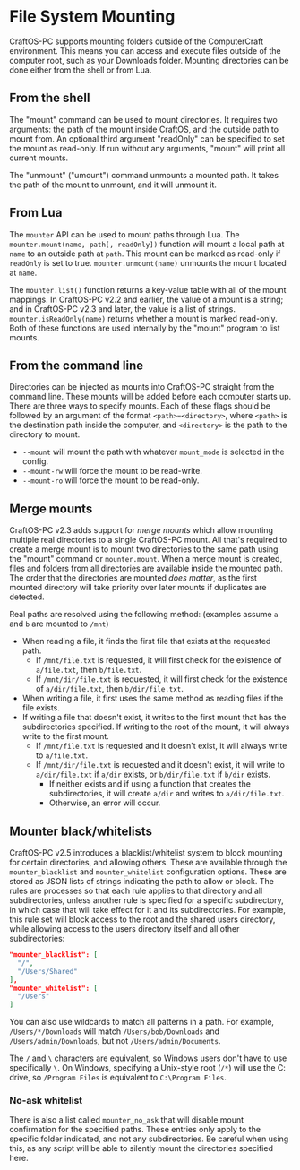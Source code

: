 # File System Mounting
CraftOS-PC supports mounting folders outside of the ComputerCraft environment. This means you can access and execute files outside of the computer root, such as your Downloads folder. Mounting directories can be done either from the shell or from Lua.

## From the shell
The "mount" command can be used to mount directories. It requires two arguments: the path of the mount inside CraftOS, and the outside path to mount from. An optional third argument "readOnly" can be specified to set the mount as read-only. If run without any arguments, "mount" will print all current mounts.

The "unmount" ("umount") command unmounts a mounted path. It takes the path of the mount to unmount, and it will unmount it.

## From Lua
The `mounter` API can be used to mount paths through Lua. The `mounter.mount(name, path[, readOnly])` function will mount a local path at `name` to an outside path at `path`. This mount can be marked as read-only if `readOnly` is set to true. `mounter.unmount(name)` unmounts the mount located at `name`.

The `mounter.list()` function returns a key-value table with all of the mount mappings. In CraftOS-PC v2.2 and earlier, the value of a mount is a string; and in CraftOS-PC v2.3 and later, the value is a list of strings. `mounter.isReadOnly(name)` returns whether a mount is marked read-only. Both of these functions are used internally by the "mount" program to list mounts.

## From the command line
Directories can be injected as mounts into CraftOS-PC straight from the command line. These mounts will be added before each computer starts up. There are three ways to specify mounts. Each of these flags should be followed by an argument of the format `<path>=<directory>`, where `<path>` is the destination path inside the computer, and `<directory>` is the path to the directory to mount.
* `--mount` will mount the path with whatever `mount_mode` is selected in the config.
* `--mount-rw` will force the mount to be read-write.
* `--mount-ro` will force the mount to be read-only.

## Merge mounts
CraftOS-PC v2.3 adds support for *merge mounts* which allow mounting multiple real directories to a single CraftOS-PC mount. All that's required to create a merge mount is to mount two directories to the same path using the "mount" command or `mounter.mount`. When a merge mount is created, files and folders from all directories are available inside the mounted path. The order that the directories are mounted *does matter*, as the first mounted directory will take priority over later mounts if duplicates are detected.

Real paths are resolved using the following method: (examples assume `a` and `b` are mounted to `/mnt`)
* When reading a file, it finds the first file that exists at the requested path.
  * If `/mnt/file.txt` is requested, it will first check for the existence of `a/file.txt`, then `b/file.txt`.
  * If `/mnt/dir/file.txt` is requested, it will first check for the existence of `a/dir/file.txt`, then `b/dir/file.txt`.
* When writing a file, it first uses the same method as reading files if the file exists.
* If writing a file that doesn't exist, it writes to the first mount that has the subdirectories specified. If writing to the root of the mount, it will always write to the first mount.
  * If `/mnt/file.txt` is requested and it doesn't exist, it will always write to `a/file.txt`.
  * If `/mnt/dir/file.txt` is requested and it doesn't exist, it will write to `a/dir/file.txt` if `a/dir` exists, or `b/dir/file.txt` if `b/dir` exists.
    * If neither exists and if using a function that creates the subdirectories, it will create `a/dir` and writes to `a/dir/file.txt`.
    * Otherwise, an error will occur.

## Mounter black/whitelists
CraftOS-PC v2.5 introduces a blacklist/whitelist system to block mounting for certain directories, and allowing others. These are available through the `mounter_blacklist` and `mounter_whitelist` configuration options. These are stored as JSON lists of strings indicating the path to allow or block. The rules are processes so that each rule applies to that directory and all subdirectories, unless another rule is specified for a specific subdirectory, in which case that will take effect for it and its subdirectories. For example, this rule set will block access to the root and the shared users directory, while allowing access to the users directory itself and all other subdirectories:
```json
"mounter_blacklist": [
  "/",
  "/Users/Shared"
],
"mounter_whitelist": [
  "/Users"
]
```

You can also use wildcards to match all patterns in a path. For example, `/Users/*/Downloads` will match `/Users/bob/Downloads` and `/Users/admin/Downloads`, but not `/Users/admin/Documents`.

The `/` and `\` characters are equivalent, so Windows users don't have to use specifically `\`. On Windows, specifying a Unix-style root (`/*`) will use the C: drive, so `/Program Files` is equivalent to `C:\Program Files`.

### No-ask whitelist
There is also a list called `mounter_no_ask` that will disable mount confirmation for the specified paths. These entries only apply to the specific folder indicated, and not any subdirectories. Be careful when using this, as any script will be able to silently mount the directories specified here.